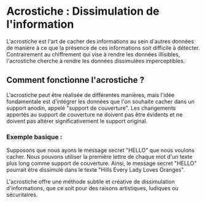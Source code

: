 # Acrostiche : Dissimulation de l'information

L'acrostiche est l'art de cacher des informations au sein d'autres données de manière à ce que la présence de ces informations soit difficile à détecter. Contrairement au chiffrement qui vise à rendre les données illisibles, l'acrostiche cherche à rendre les données dissimulées imperceptibles.

## Comment fonctionne l'acrostiche ?

L'acrostiche peut être réalisée de différentes manières, mais l'idée fondamentale est d'intégrer les données que l'on souhaite cacher dans un support anodin, appelé "support de couverture". Les changements apportés au support de couverture ne doivent pas être évidents et ne doivent pas altérer significativement le support original.

### Exemple basique :

Supposons que nous ayons le message secret "HELLO" que nous voulons cacher. Nous pouvons utiliser la première lettre de chaque mot d'un texte plus long comme support de couverture. Ainsi, le message secret "HELLO" pourrait être dissimulé dans le texte "Hills Every Lady Loves Oranges".

L'acrostiche offre une méthode subtile et créative de dissimulation d'informations, que ce soit pour des raisons artistiques, ludiques ou sécuritaires.
